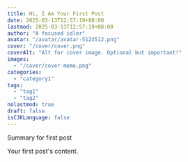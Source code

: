 ```yaml
---
title: Hi, I Am Your First Post
date: 2025-03-13T12:57:19+08:00
lastmod: 2025-03-13T12:57:19+08:00
author: "A focused idler"
avatar: "/avatar/avatar-512X512.png"
cover: "/cover/cover.png"
coverAlt: "Alt for cover image. Optional but important!"
images:
  - "/cover/cover-meme.png"
categories:
  - "category1"
tags:
  - "tag1"
  - "tag2"
nolastmod: true
draft: false
isCJKLanguage: false
---
```


Summary for first post
<!--more-->

Your first post's content. 
